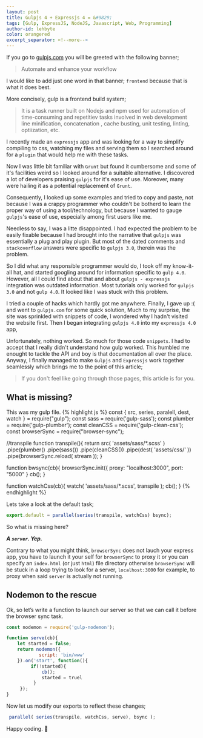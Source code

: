 ```yaml
---
layout: post
title: Gulpjs 4 + Expressjs 4 = &#9829;
tags: [Gulp, ExpressJS, NodeJS, Javascript, Web, Programming]
author-id: lehbyte
color: orangered
excerpt_separator: <!--more-->
---
```


If you go to [gulpjs.com](https://gulpjs.com) you will be greeted with the following banner;
> Automate and enhance your workflow

I would like to add just one word in that banner; `frontend` because that is what it does best.

More concisely, gulp is a frontend build system;
> It is a task runner built on Nodejs and npm used for automation of time-consuming and repetitiev tasks involved in web development line minification, concatenation , cache busting, unit testing, linting, optiization, etc. 
<!--more-->

I recently made an `expressjs` app and was looking for a way to simplify compiling to css, watching my files and serving them so I searched around for a `plugin` that would help me with these tasks. 

Now I was little bit familiar with `Grunt` but found it cumbersome and some of it's facilities weird so I looked around for a suitable alternative. 
I discovered a lot of developers praising `gulpjs` for it's ease of use. 
Moreover, many were hailing it as a potential replacement of `Grunt`. 

Consequently, I looked up some examples and tried to copy and paste, not because I was a crappy programmer who couldn't be botherd to learn the proper way of using a tool/technology, but because I wanted to gauge `gulpjs`'s ease of use, especially among first users like me. 

Needless to say, I was a litte disappointed. I had expected the problem to be easily fixable because I had brought into the narrative that `gulpjs` was essentially a plug and play plugin.
But most of the dated comments and `stackoverflow` answers were specific to `gulpjs 3.0`, therein was the problem.

So I did what any responsible programmer would do, I took off my know-it-all hat, and started googling around for information specific to  `gulp 4.0`. 
However, all I could find about that and about `gulpjs - expressjs` integration  was outdated information. Most tutorials only worked for `gulpjs 3.0` and not `gulp 4.0`. It looked like I was stuck with this problem. 

I tried a couple of hacks which hardly got me anywhere. 
Finally, I gave up :( and went to `gulpjs.com` for some quick solution, 
Much to my surprise, the site was sprinkled with snippets of code, I wondered why I hadn't visited the website first. Then I began integrating `gulpjs 4.0` into my `expressjs 4.0` app, 

Unfortunately, nothing worked. So much for those code `snippets`. 
I had to accept that I really didn't understand how gulp worked.
This humbled me enought to tackle the API and boy is that documentation all over the place. 
Anyway, I finally managed to make `Gulpjs` and `Expressjs` work together seamlessly which brings me to the point of this article; 

> If you don't feel like going through those pages, this article is for you. 

## What is missing?

This was my gulp file. 
{% highlight js %}
const { src, series, paralell, dest, watch } = require("gulp");
const sass = require('gulp-sass');
const plumber = require('gulp-plumber');
const cleanCSS = require('gulp-clean-css');
const browserSync = require("browser-sync");

//transpile
function transpile(){
    return src( 'assets/sass/*.scss' )
        .pipe(plumber()
        .pipe(sass())
        .pipe(cleanCSS())
        .pipe(dest( 'assets/css/' ))
        .pipe(browserSync.reload( stream ));
}

function bwsync(cb){
    browserSync.init({
        proxy: "localhost:3000",
        port: "5000"
    } cb();
}

function watchCss(cb){
    watch( 'assets/sass/*.scss', transpile );
    cb();
}
{% endhighlight %}

Lets take a look at the default task;

```js
export.default = parallel(series(transpile, watchCss) bsync);
```

So what is missing here?  

***A `server`. Yep.***

Contrary to what you might think, `browserSync` does not lauch your express app, you have to launch it your self for `browserSync` to proxy it or you can specify an `index.html` (or just `html`) file directory otherwise `browserSync` will be stuck in a loop trying to look for a server, `localhost:3000` for example, to proxy when said `server` is actually not running.

## Nodemon to the rescue

Ok, so let’s write a function to launch our server so that we can call it before the browser sync task.

```js
const nodemon = require('gulp-nodemon');

function serve(cb){
    let started = false;
    return nodemon({
            script: 'bin/www'
    }).on('start', function(){
         if(!started){
             cb();
             started = truel
          }
     });
}
```

Now let us modify our exports to reflect these changes;

```js
 parallel( series(transpile, watchCss, serve), bsync );
```

Happy coding. 🙂
